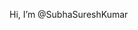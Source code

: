  Hi, I’m @SubhaSureshKumar
 

<!---
SubhaSureshKumar/SubhaSureshKumar is a ✨ special ✨ repository because its `README.md` (this file) appears on your GitHub profile.
You can click the Preview link to take a look at your changes.
--->

